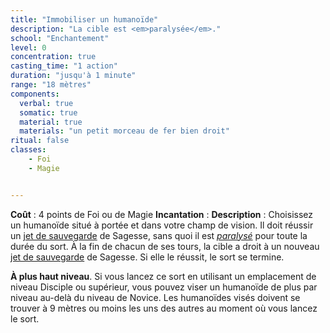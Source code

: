 ```yaml
---
title: "Immobiliser un humanoïde"
description: "La cible est <em>paralysée</em>."
school: "Enchantement"
level: 0
concentration: true
casting_time: "1 action"
duration: "jusqu'à 1 minute"
range: "18 mètres"
components:
  verbal: true
  somatic: true
  material: true
  materials: "un petit morceau de fer bien droit"
ritual: false
classes:
    - Foi
    - Magie


---
```

**Coût** : 4 points de Foi ou de Magie
**Incantation** : 
**Description** : Choisissez un humanoïde situé à portée et dans votre champ de vision. Il doit réussir un [jet de sauvegarde](/utiliser-les-caracteristiques/#jets-de-sauvegarde) de Sagesse, sans quoi il est [_paralysé_](/gerer-la-sante-du-personnage/#paralyse) pour toute la durée du sort. À la fin de chacun de ses tours, la cible a droit à un nouveau [jet de sauvegarde](/utiliser-les-caracteristiques/#jets-de-sauvegarde) de Sagesse. Si elle le réussit, le sort se termine.

**À plus haut niveau**. Si vous lancez ce sort en utilisant un emplacement de niveau Disciple ou supérieur, vous pouvez viser un humanoïde de plus par niveau au-delà du niveau de Novice. Les humanoïdes visés doivent se trouver à 9 mètres ou moins les uns des autres au moment où vous lancez le sort.
